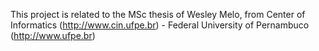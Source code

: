 This project is related to the MSc thesis of Wesley Melo, from Center of Informatics (http://www.cin.ufpe.br) - Federal University of Pernambuco (http://www.ufpe.br)
